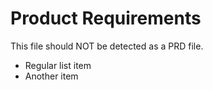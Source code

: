 # Product Requirements

This file should NOT be detected as a PRD file.

- Regular list item
- Another item